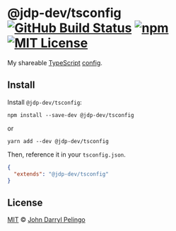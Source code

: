 # @jdp-dev/tsconfig [![GitHub Build Status][shield-github-build-status]][shield-github-build-status] [![npm][shield-npm]][npm] [![MIT License][shield-license]][license]

My shareable [TypeScript](https://www.typescriptlang.org/) [config](https://www.typescriptlang.org/docs/handbook/tsconfig-json.html).

## Install

Install `@jdp-dev/tsconfig`:

```shell script
npm install --save-dev @jdp-dev/tsconfig
```

or

```shell script
yarn add --dev @jdp-dev/tsconfig
```

Then, reference it in your `tsconfig.json`.

<!-- prettier-ignore -->
```json
{
  "extends": "@jdp-dev/tsconfig"
}
```

## License

[MIT][license] &copy; [John Darryl Pelingo][me]

[license]: ../../LICENSE
[me]: https://johndpelingo.com/
[npm]: https://npmjs.org/package/@jdp-dev/tsconfig
[shield-github-build-status]:
  https://github.com/john-d-pelingo/jdp-scripts/workflows/npm-publish/badge.svg
[shield-license]: https://img.shields.io/badge/License-MIT-lavender.svg
[shield-npm]: https://img.shields.io/npm/v/@jdp-dev/tsconfig.svg
